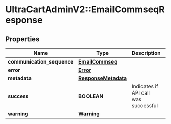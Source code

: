 # UltraCartAdminV2::EmailCommseqResponse

## Properties
Name | Type | Description | Notes
------------ | ------------- | ------------- | -------------
**communication_sequence** | [**EmailCommseq**](EmailCommseq.md) |  | [optional] 
**error** | [**Error**](Error.md) |  | [optional] 
**metadata** | [**ResponseMetadata**](ResponseMetadata.md) |  | [optional] 
**success** | **BOOLEAN** | Indicates if API call was successful | [optional] 
**warning** | [**Warning**](Warning.md) |  | [optional] 


